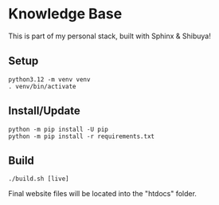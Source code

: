 # Knowledge Base

This is part of my personal stack, built with Sphinx & Shibuya!

## Setup

```shell
python3.12 -m venv venv
. venv/bin/activate
```

## Install/Update

```shell
python -m pip install -U pip
python -m pip install -r requirements.txt
```

## Build

```shell
./build.sh [live]
```

Final website files will be located into the "htdocs" folder.
